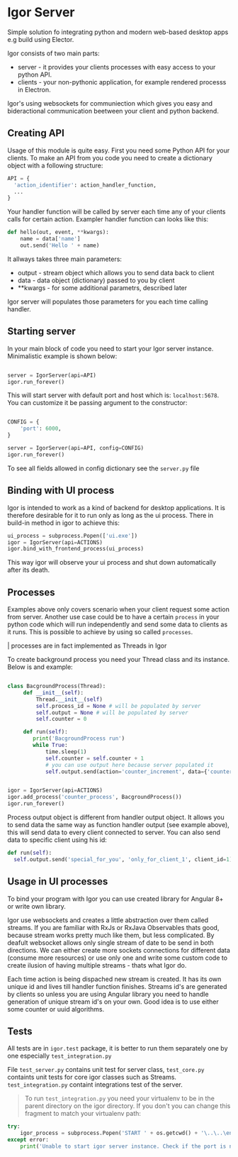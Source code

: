 # Igor Server

Simple solution fo integrating python and modern web-based desktop apps e.g build using Elector.

Igor consists of two main parts:
* server - it provides your clients processes with easy access to your python API.
* clients - your non-pythonic application, for example rendered processs in Electron.

Igor's using websockets for communiection which gives you easy and bideractional communication beetween your client and python backend. 

## Creating API
Usage of this module is quite easy. First you need some Python API for your clients.
To make an API from you code you need to create a dictionary object with a following structure:

```python
API = {
  'action_identifier': action_handler_function,
  ... 
}
```

Your handler function will be called by server each time any of your clients calls for certain action.
Exampler handler function can looks like this:

```python
def hello(out, event, **kwargs):
    name = data['name']
    out.send('Hello ' + name)
```
It allways takes three main parameters:
* output - stream object which allows you to send data back to client
* data - data object (dictionary) passed to you by client
* **kwargs - for some additional parametrs, described later

Igor server will populates those parameters for you each time calling handler.

## Starting server

In your main block of code you need to start your Igor server instance. Minimalistic example is shown below:
```python

server = IgorServer(api=API)
igor.run_forever()

```
This will start server with default port and host which is: `localhost:5678`. You can customize it be passing argument to the constructor:

```python

CONFIG = {
    'port': 6000,
}

server = IgorServer(api=API, config=CONFIG)
igor.run_forever()

```

To see all fields allowed in config dictionary see the `server.py` file

## Binding with UI process

Igor is intended to work as a kind of backend for desktop applications. It is therefore desirable for it to run only as long as the ui process. There in build-in method in igor to achieve this:

```python
ui_process = subprocess.Popen(['ui.exe'])
igor = IgorServer(api=ACTIONS)
igor.bind_with_frontend_process(ui_process)
```

This way igor will observe your ui process and shut down automatically after its death.

## Processes

Examples above only covers scenario when your client request some action from server. Another use case could be to have a certain `process` in your python code which will run independently and send some data to clients as it runs. This is possible to achieve by using so called `processes`. 

| processes are in fact implemented as Threads in Igor

To create background process you need your Thread class and its instance. Below is and example:

```python

class BacgroundProcess(Thread):
     def __init__(self):
         Thread.__init__(self)
         self.process_id = None # will be populated by server
         self.output = None # will be populated by server
         self.counter = 0

     def run(self):
        print('BacgroundProcess run')
        while True:
            time.sleep(1)
            self.counter = self.counter + 1
            # you can use output here because server populated it
            self.output.send(action='counter_increment', data={'counter': self.counter})


igor = IgorServer(api=ACTIONS)
igor.add_process('counter_process', BacgroundProcess())
igor.run_forever()
```

Process output object is different from handler output object. It allows you to send data the same way as function handler output (see example above), this will send data to every client connected to server. You can also send data to specific client using his id:

```python
def run(self):
  self.output.send('special_for_you', 'only_for_client_1', client_id=1)

```
## Usage in UI processes

To bind your program with Igor you can use created library for Angular 8+ or write own library.

Igor use websockets and creates a little abstraction over them called streams. If you are familiar with RxJs or RxJava Observables thats good, because stream works pretty much like them, but less complicated. By deafult websocket allows only single stream of date to be send in both directions. We can either create more sockets connections for different data (consume more resources) or use only one and write some custom code to create ilusion of having multiple streams - thats what Igor do. 

Each time action is being dispached new stream is created. It has its own unique id and lives till handler function finishes. Streams id's are generated by clients so unless you are using Angular library you need to handle generation of unique stream id's on your own. Good idea is to use either some counter or uuid algorithms. 

## Tests

All tests are in `igor.test` package, it is better to run them separately one by one especially `test_integration.py`

File `test_server.py` contains unit test for server class, `test_core.py` containts unit tests for core igor classes such as Streams. `test_integration.py` containt integrations test of the server.

> To run `test_integration.py` you need your virtualenv to be in the parent directory on the igor directory. If you don't you can change this fragment to match your virtualenv path:

```python
try:
    igor_process = subprocess.Popen('START ' + os.getcwd() + '\..\..\env\Scripts\python.exe server_instance.py', shell=True) # change here
except error:
    print('Unable to start igor server instance. Check if the port is not already in use')
```

